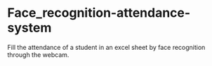 # Face_recognition-attendance-system
Fill the attendance of a student in an excel sheet by face recognition through the webcam.
